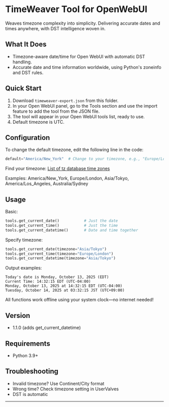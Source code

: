 
# TimeWeaver Tool for OpenWebUI

Weaves timezone complexity into simplicity. Delivering accurate dates and times anywhere, with DST intelligence woven in.

## What It Does

- Timezone-aware date/time for Open WebUI with automatic DST handling.
- Accurate date and time information worldwide, using Python's zoneinfo and DST rules.

## Quick Start

1. Download `timeweaver-export.json` from this folder.
2. In your Open WebUI panel, go to the Tools section and use the import feature to add the tool from the JSON file.
3. The tool will appear in your Open WebUI tools list, ready to use.
4. Default timezone is UTC.

## Configuration

To change the default timezone, edit the following line in the code:

```python
default="America/New_York"  # Change to your timezone, e.g., "Europe/London"
```

Find your timezone: [List of tz database time zones](https://en.wikipedia.org/wiki/List_of_tz_database_time_zones)

Examples: America/New_York, Europe/London, Asia/Tokyo, America/Los_Angeles, Australia/Sydney

## Usage

Basic:

```python
tools.get_current_date()           # Just the date
tools.get_current_time()           # Just the time
tools.get_current_datetime()       # Date and time together
```

Specify timezone:

```python
tools.get_current_date(timezone="Asia/Tokyo")
tools.get_current_time(timezone="Europe/London")
tools.get_current_datetime(timezone="Asia/Tokyo")
```

Output examples:

```text
Today's date is Monday, October 13, 2025 (EDT)
Current Time: 14:32:15 EDT (UTC-04:00)
Monday, October 13, 2025 at 14:32:15 EDT (UTC-04:00)
Tuesday, October 14, 2025 at 03:32:15 JST (UTC+09:00)
```

All functions work offline using your system clock—no internet needed!

## Version

- 1.1.0 (adds get_current_datetime)

## Requirements

- Python 3.9+

## Troubleshooting

- Invalid timezone? Use Continent/City format
- Wrong time? Check timezone setting in UserValves
- DST is automatic

---
